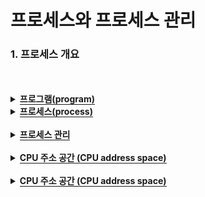 # 프로세스와 프로세스 관리

### 1. 프로세스 개요

 <br>
 <br>

<details>
  <summary><span style="border-bottom:0.05em solid"><strong>프로그램(program)</strong></span></summary>
    <ul>
     ✓ 하드디스크 등의 저장 매체에 저장되어 있는 실행이 가능한 파일
  </ul>
<br>
</details>
<details>
  <summary><span style="border-bottom:0.05em solid"><strong>프로세스(process)</strong></span></summary>
    <ul>
      ✓ 프로그램이 메모리(주기억장치)에 적재되어 실행 중인 프로그램</li>  
       ➢ 필요한 모든 자원(코드 공간, 데이터 공간, 스택 공간, 힙 공간)을 할당 받음
     <details>
  <summary><span style="border-bottom:0.05em solid"><strong>✓ 프로세스의 특징(Computer Architecture)</strong></span></summary>
<br>
    <ul>
    <li> 운영체제는 프로그램을 메모리 적재하고 프로세스로 다룸 (프로그램 → 프로세스)</li>
    <li> 운영체제는 프로세스에게 실행에 필요한 메모리 할당하고 이곳에 코드와 데이터 등 적재</li>
    <li> 프로세스들은 서로 독립적인 메모리 공간을 가짐. 다른 프로세스의 영역에 접근 불허(보호)</li>
    <li> 운영체제는 각 프로세스의 메모리 위치와 크기 정보를 관리한다.</li>
    <li> 운영체제는 프로세스마다 고유한 번호(프로세스 ID) 할당</li>
    <li> 프로세스의 관한 모든 정보는 커널에 의해 관리</li>
    <li> 프로세스는 실행 – 대기 – 잠자기 – 대기 – 실행 - 종료 등의 생명 주기를 가짐</li>
    <li> 프로세스 생성, 실행, 대기, 종료 등의 모든 관리는 커널에 의해 수행</li>
  </ul>
<br>

</details>
  </ul>
<br>
</details>

<br>

<details>
  <summary><span style="border-bottom:0.05em solid"><strong>프로세스 관리</strong></span></summary>
    <ul>
    ✓ 프로세스의 생성에서 종료까지, 관리는 모두 커널에 의해 이루어짐  
     ➢ 커널은 커널 영역에 프로세스 테이블(시스템에 한 개만 존재)을 만들고, 이 테이블을 이용해 프로세스들 목록을 관리
  </ul>
<br>
</details>

<br>

<details>
  <summary><span style="border-bottom:0.05em solid"><strong>CPU 주소 공간 (CPU address space)</strong></span></summary>
    <ul>
    ✓ CPU가 주소선을 통해 액세스할 수 있는 전체 물리 메모리 공간  
    ✓ CPU 주소 공간 크기  
     ➢ CPU 주소선(An-1 ~ A0)의 수에 의해 결정  
      ❖ 32비트 CPU → 32개의 주소선(A31 ~ A0) 지원 → 232 개의 주소 → 232 바이트 → 4GB 주소 공간  
     ➢ 하나의 번지에 할당되는 저장 공간 크기는 1B(바이트)이며 주소 공간은 0 번지부터 시작  
    ✓ CPU 주소 공간보다 큰 메모리?  
     ➢ 있어도 액세스 불가능  
    ✓ CPU 주소 공간보다 작은 양의 메모리?  
     ➢ 가능하며 CPU가 설치된 메모리의 주소 영역을 넘어 액세스하면 시스템 오류  
      ❖ 예) 32비트 CPU를 가진 컴퓨터(4GB까지 메모리 액세스 가능)에 2GB의 메모리가 설치되어 있을 때 2GB를 넘어서 액세스하면없는 메모리를 액세스하므로 심각한 오류 발생  
  </ul>
<br>
</details>
<br>
<details>
  <summary><span style="border-bottom:0.05em solid"><strong>CPU 주소 공간 (CPU address space)</strong></span></summary>
    <ul>
    ✓ 프로그램이 운영체제에 의해 프로세스로 변경되면 항상 사용자 공간에 4개의 구성 요소가 생성됨  
     ➢ 이 영역을 ‘프로세스 (영역)’ 또는 ‘프로세스 이미지‘ 라고도 표현  
    ✓ 4개의 메모리 영역(프로세스)  
     ① 코드(code) 영역  
     ② 데이터(data) 영역  
     ③ 힙(heap) 영역  
     ④ 스택(stack) 영역  
   ✓ 각 영역의 특성 및 공유 사용(메모리 사용량 절약)을 위해서 4개의 영역으로 분리  
   ✓ 프로세스의 크기는 CPU가 액세스 할 수 있는 범위보다 클 수 없으며  
   ✓ 프로세스의 크기는 프로세스 마다 달라짐  
    ➢ 각 프로그램 마다 코드, 데이터 등의 크기가 다르기 때문임  
    ➢ 또한 실행 중에도 힙 영역, 스택 영역의 크기가 달라져 프로세스의 크기가 변함  
  </ul>
<br>
</details>


